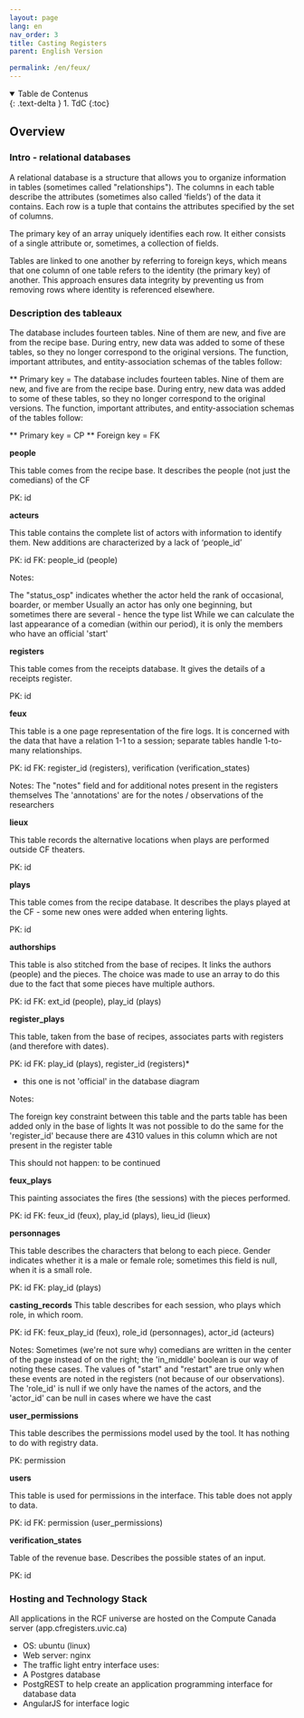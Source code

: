 ```yaml
---
layout: page
lang: en
nav_order: 3
title: Casting Registers
parent: English Version

permalink: /en/feux/
---
```


<details open markdown="block">
  <summary>
    Table de Contenus
  </summary>
  {: .text-delta }
1. TdC
{:toc}
</details>


## Overview

### Intro -  relational databases

A relational database is a structure that allows you to organize information in tables (sometimes called "relationships"). The columns in each table describe the attributes (sometimes also called ‘fields’) of the data it contains. Each row is a tuple that contains the attributes specified by the set of columns.

The primary key of an array uniquely identifies each row. It either consists of a single attribute or, sometimes, a collection of fields.

Tables are linked to one another by referring to foreign keys, which means that one column of one table refers to the identity (the primary key) of another. This approach ensures data integrity by preventing us from removing rows where identity is referenced elsewhere.

### Description des tableaux

The database includes fourteen tables. Nine of them are new, and five are from the recipe base. During entry, new data was added to some of these tables, so they no longer correspond to the original versions. The function, important attributes, and entity-association schemas of the tables follow:

** Primary key = The database includes fourteen tables. Nine of them are new, and five are from the recipe base. During entry, new data was added to some of these tables, so they no longer correspond to the original versions. The function, important attributes, and entity-association schemas of the tables follow:

** Primary key = CP
** Foreign key = FK

**people**

This table comes from the recipe base. It describes the people (not just the comedians) of the CF

PK: id

**acteurs**

This table contains the complete list of actors with information to identify them. New additions are characterized by a lack of ‘people_id’

PK: id
FK: people_id (people)

Notes:

The "status_osp" indicates whether the actor held the rank of occasional, boarder, or member
Usually an actor has only one beginning, but sometimes there are several - hence the type list
While we can calculate the last appearance of a comedian (within our period), it is only the members who have an official 'start'


**registers**

This table comes from the receipts database. It gives the details of a receipts register.

PK: id

**feux**

This table is a one page representation of the fire logs. It is concerned with the data that have a relation 1-1 to a session; separate tables handle 1-to-many relationships.

PK: id
FK: register_id (registers), verification (verification_states)

Notes:
The "notes" field and for additional notes present in the registers themselves
The 'annotations' are for the notes / observations of the researchers

**lieux**

This table records the alternative locations when plays are performed outside CF theaters.

PK: id

**plays**

This table comes from the recipe database. It describes the plays played at the CF - some new ones were added when entering lights.

PK: id

**authorships**

This table is also stitched from the base of recipes. It links the authors (people) and the pieces. The choice was made to use an array to do this due to the fact that some pieces have multiple authors.

PK: id
FK: ext_id (people), play_id (plays)


**register_plays**

This table, taken from the base of recipes, associates parts with registers (and therefore with dates).

PK: id
FK: play_id (plays), register_id (registers)*

* this one is not 'official' in the database diagram

Notes:

The foreign key constraint between this table and the parts table has been added only in the base of lights
It was not possible to do the same for the 'register_id' because there are 4310 values in this column which are not present in the register table

This should not happen: to be continued


**feux_plays**

This painting associates the fires (the sessions) with the pieces performed.

PK: id
FK: feux_id (feux), play_id (plays), lieu_id (lieux)


**personnages**

This table describes the characters that belong to each piece. Gender indicates whether it is a male or female role; sometimes this field is null, when it is a small role.

PK: id
FK: play_id (plays)

**casting_records**
This table describes for each session, who plays which role, in which room.

PK: id
FK: feux_play_id (feux), role_id (personnages), actor_id (acteurs)


Notes:
Sometimes (we're not sure why) comedians are written in the center of the page instead of on the right; the 'in_middle' boolean is our way of noting these cases.
The values of "start" and "restart" are true only when these events are noted in the registers (not because of our observations).
The 'role_id' is null if we only have the names of the actors, and the 'actor_id' can be null in cases where we have the cast

**user_permissions**

This table describes the permissions model used by the tool. It has nothing to do with registry data.

PK: permission

**users**

This table is used for permissions in the interface. This table does not apply to data.

PK: id
FK: permission (user_permissions)


**verification_states**

Table of the revenue base. Describes the possible states of an input.

PK: id



### Hosting and Technology Stack
All applications in the RCF universe are hosted on the Compute Canada server (app.cfregisters.uvic.ca)
- OS: ubuntu (linux)
- Web server: nginx
- The traffic light entry interface uses:
- A Postgres database
- PostgREST to help create an application programming interface for database data
- AngularJS for interface logic
